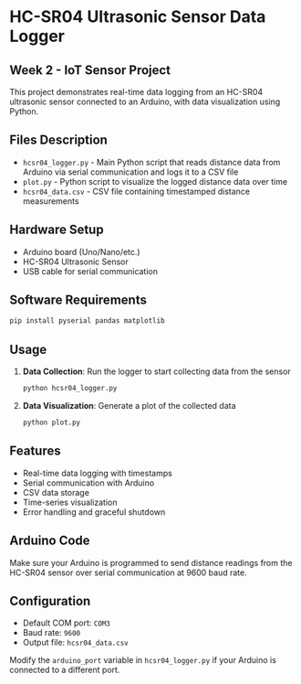 # HC-SR04 Ultrasonic Sensor Data Logger

## Week 2 - IoT Sensor Project

This project demonstrates real-time data logging from an HC-SR04 ultrasonic sensor connected to an Arduino, with data visualization using Python.

## Files Description

- `hcsr04_logger.py` - Main Python script that reads distance data from Arduino via serial communication and logs it to a CSV file
- `plot.py` - Python script to visualize the logged distance data over time
- `hcsr04_data.csv` - CSV file containing timestamped distance measurements

## Hardware Setup

- Arduino board (Uno/Nano/etc.)
- HC-SR04 Ultrasonic Sensor
- USB cable for serial communication

## Software Requirements

```bash
pip install pyserial pandas matplotlib
```

## Usage

1. **Data Collection**: Run the logger to start collecting data from the sensor
   ```bash
   python hcsr04_logger.py
   ```

2. **Data Visualization**: Generate a plot of the collected data
   ```bash
   python plot.py
   ```

## Features

- Real-time data logging with timestamps
- Serial communication with Arduino
- CSV data storage
- Time-series visualization
- Error handling and graceful shutdown

## Arduino Code

Make sure your Arduino is programmed to send distance readings from the HC-SR04 sensor over serial communication at 9600 baud rate.

## Configuration

- Default COM port: `COM3`
- Baud rate: `9600`
- Output file: `hcsr04_data.csv`

Modify the `arduino_port` variable in `hcsr04_logger.py` if your Arduino is connected to a different port.
